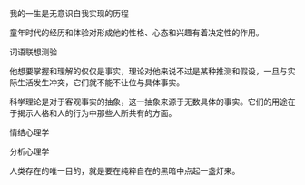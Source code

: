 
我的一生是无意识自我实现的历程

童年时代的经历和体验对形成他的性格、心态和兴趣有着决定性的作用。

词语联想测验

他想要掌握和理解的仅仅是事实，理论对他来说不过是某种推测和假设，一旦与实际生活发生冲突，它们就不能不让位与具体事实。

科学理论是对于客观事实的抽象，这一抽象来源于无数具体的事实。它们的用途在于揭示人格和人的行为中那些人所共有的方面。

情结心理学 

分析心理学

人类存在的唯一目的，就是要在纯粹自在的黑暗中点起一盏灯来。

